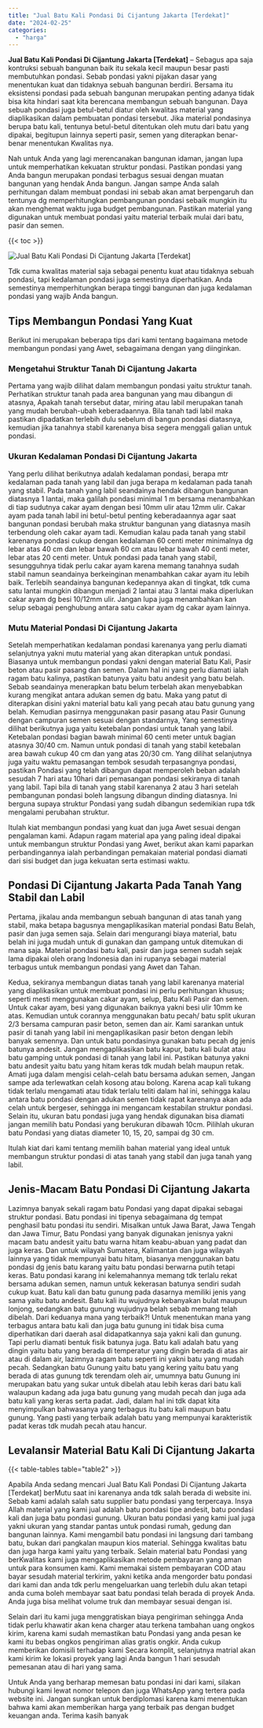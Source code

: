 ```yaml
---
title: "Jual Batu Kali Pondasi Di Cijantung Jakarta [Terdekat]"
date: "2024-02-25"
categories: 
  - "harga"
---
```


**Jual Batu Kali Pondasi Di Cijantung Jakarta \[Terdekat\]** – Sebagus apa saja kontruksi sebuah bangunan baik itu sekala kecil maupun besar pasti membutuhkan pondasi. Sebab pondasi yakni pijakan dasar yang menentukan kuat dan tidaknya sebuah bangunan berdiri. Bersama itu eksistensi pondasi pada sebuah bangunan merupakan penting adanya tidak bisa kita hindari saat kita berencana membangun sebuah bangunan. Daya sebuah pondasi juga betul-betul diatur oleh kwalitas material yang diaplikasikan dalam pembuatan pondasi tersebut. Jika material pondasinya berupa batu kali, tentunya betul-betul ditentukan oleh mutu dari batu yang dipakai, begitupun lainnya seperti pasir, semen yang diterapkan benar-benar menentukan Kwalitas nya.

Nah untuk Anda yang lagi merencanakan bangunan idaman, jangan lupa untuk memperhatikan kekuatan struktur pondasi. Pastikan pondasi yang Anda bangun merupakan pondasi terbagus sesuai dengan muatan bangunan yang hendak Anda bangun. Jangan sampe Anda salah perhitungan dalam membuat pondasi ini sebab akan amat berpengaruh dan tentunya dg memperhitungkan pembangunan pondasi sebaik mungkin itu akan menghemat waktu juga budget pembangunan. Pastikan material yang digunakan untuk membuat pondasi yaitu material terbaik mulai dari batu, pasir dan semen.

{{< toc >}}

![Jual Batu Kali Pondasi Di Cijantung Jakarta [Terdekat]](/images/jual-batu-kali-15.png)

Tdk cuma kwalitas material saja sebagai penentu kuat atau tidaknya sebuah pondasi, tapi kedalaman pondasi juga semestinya diperhatikan. Anda semestinya memperhitungkan berapa tinggi bangunan dan juga kedalaman pondasi yang wajib Anda bangun.

## Tips Membangun Pondasi Yang Kuat

Berikut ini merupakan beberapa tips dari kami tentang bagaimana metode membangun pondasi yang Awet, sebagaimana dengan yang diinginkan.

### Mengetahui Struktur Tanah Di Cijantung Jakarta

Pertama yang wajib dilihat dalam membangun pondasi yaitu struktur tanah. Perhatikan struktur tanah pada area bangunan yang mau dibangun di atasnya, Apakah tanah tersebut datar, miring atau labil merupakan tanah yang mudah berubah-ubah keberadaannya. Bila tanah tadi labil maka pastikan dipadatkan terlebih dulu sebelum di bangun pondasi diatasnya, kemudian jika tanahnya stabil karenanya bisa segera menggali galian untuk pondasi.

### Ukuran Kedalaman Pondasi Di Cijantung Jakarta

Yang perlu dilihat berikutnya adalah kedalaman pondasi, berapa mtr kedalaman pada tanah yang labil dan juga berapa m kedalaman pada tanah yang stabil. Pada tanah yang labil seandainya hendak dibangun bangunan diatasnya 1 lantai, maka galilah pondasi minimal 1 m bersama menambahkan di tiap sudutnya cakar ayam dengan besi 10mm ulir atau 12mm ulir. Cakar ayam pada tanah labil ini betul-betul penting keberadaannya agar saat bangunan pondasi berubah maka struktur bangunan yang diatasnya masih terbendung oleh cakar ayam tadi. Kemudian kalau pada tanah yang stabil karenanya pondasi cukup dengan kedalaman 60 centi meter minimalnya dg lebar atas 40 cm dan lebar bawah 60 cm atau lebar bawah 40 centi meter, lebar atas 20 centi meter. Untuk pondasi pada tanah yang stabil, sesungguhnya tidak perlu cakar ayam karena memang tanahnya sudah stabil namun seandainya berkeinginan menambahkan cakar ayam itu lebih baik. Terlebih seandainya bangunan kedepannya akan di tingkat, tdk cuma satu lantai mungkin dibangun menjadi 2 lantai atau 3 lantai maka diperlukan cakar ayam dg besi 10/12mm ulir. Jangan lupa juga menambahkan kan selup sebagai penghubung antara satu cakar ayam dg cakar ayam lainnya.

### Mutu Material Pondasi Di Cijantung Jakarta

Setelah memperhatikan kedalaman pondasi karenanya yang perlu diamati selanjutnya yakni mutu material yang akan diterapkan untuk pondasi. Biasanya untuk membangun pondasi yakni dengan material Batu Kali, Pasir beton atau pasir pasang dan semen. Dalam hal ini yang perlu diamati ialah ragam batu kalinya, pastikan batunya yaitu batu andesit yang batu belah. Sebab seandainya menerapkan batu belum terbelah akan menyebabkan kurang mengikat antara adukan semen dg batu. Maka yang patut di diterapkan disini yakni material batu kali yang pecah atau batu gunung yang belah. Kemudian pasirnya menggunakan pasir pasang atau Pasir Gunung dengan campuran semen sesuai dengan standarnya, Yang semestinya dilihat berikutnya juga yaitu ketebalan pondasi untuk tanah yang labil. Ketebalan pondasi bagian bawah minimal 60 centi meter untuk bagian atasnya 30/40 cm. Namun untuk pondasi di tanah yang stabil ketebalan area bawah cukup 40 cm dan yang atas 20/30 cm. Yang dilihat selanjutnya juga yaitu waktu pemasangan tembok sesudah terpasangnya pondasi, pastikan Pondasi yang telah dibangun dapat memperoleh beban adalah sesudah 7 hari atau 10hari dari pemasangan pondasi sekiranya di tanah yang labil. Tapi bila di tanah yang stabil karenanya 2 atau 3 hari setelah pembangunan pondasi boleh langsung dibangun dinding diatasnya. Ini berguna supaya struktur Pondasi yang sudah dibangun sedemikian rupa tdk mengalami perubahan struktur.

Itulah kiat membangun pondasi yang kuat dan juga Awet sesuai dengan pengalaman kami. Adapun ragam material apa yang paling ideal dipakai untuk membangun struktur Pondasi yang Awet, berikut akan kami paparkan perbandingannya ialah perbandingan pemakaian material pondasi diamati dari sisi budget dan juga kekuatan serta estimasi waktu.

## Pondasi Di Cijantung Jakarta Pada Tanah Yang Stabil dan Labil

Pertama, jikalau anda membangun sebuah bangunan di atas tanah yang stabil, maka betapa bagusnya mengaplikasikan material pondasi Batu Belah, pasir dan juga semen saja. Selain dari mengurangi biaya material, batu belah ini juga mudah untuk di gunakan dan gampang untuk ditemukan di mana saja. Material pondasi batu kali, pasir dan juga semen sudah sejak lama dipakai oleh orang Indonesia dan ini rupanya sebagai material terbagus untuk membangun pondasi yang Awet dan Tahan.

Kedua, sekiranya membangun diatas tanah yang labil karenanya material yang diaplikasikan untuk membuat pondasi ini perlu perhitungan khusus; seperti mesti menggunakan cakar ayam, selup, Batu Kali Pasir dan semen. Untuk cakar ayam, besi yang digunakan baiknya yakni besi ulir 10mm ke atas. Kemudian untuk corannya menggunakan batu pecah/ batu split ukuran 2/3 bersama campuran pasir beton, semen dan air. Kami sarankan untuk pasir di tanah yang labil ini mengaplikasikan pasir beton dengan lebih banyak semennya. Dan untuk batu pondasinya gunakan batu pecah dg jenis batunya andesit. Jangan mengaplikasikan batu kapur, batu kali bulat atau batu gamping untuk pondasi di tanah yang labil ini. Pastikan batunya yakni batu andesit yaitu batu yang hitam keras tdk mudah belah maupun retak. Amati juga dalam mengisi celah-celah batu bersama adukan semen, Jangan sampe ada terlewatkan celah kosong atau bolong. Karena acap kali tukang tidak terlalu mengamati atau tidak terlalu teliti dalam hal ini, sehingga kalau antara batu pondasi dengan adukan semen tidak rapat karenanya akan ada celah untuk bergeser, sehingga ini mengancam kestabilan struktur pondasi. Selain itu, ukuran batu pondasi juga yang hendak digunakan bisa diamati jangan memilih batu Pondasi yang berukuran dibawah 10cm. Pilihlah ukuran batu Pondasi yang diatas diameter 10, 15, 20, sampai dg 30 cm.

Itulah kiat dari kami tentang memilih bahan material yang ideal untuk membangun struktur pondasi di atas tanah yang stabil dan juga tanah yang labil.

## Jenis-Macam Batu Pondasi Di Cijantung Jakarta

Lazimnya banyak sekali ragam batu Pondasi yang dapat dipakai sebagai struktur pondasi. Batu pondasi ini tipenya sebagaimana dg tempat penghasil batu pondasi itu sendiri. Misalkan untuk Jawa Barat, Jawa Tengah dan Jawa Timur, Batu Pondasi yang banyak digunakan jenisnya yakni macam batu andesit yaitu batu warna hitam keabu-abuan yang padat dan juga keras. Dan untuk wilayah Sumatera, Kalimantan dan juga wilayah lainnya yang tidak mempunyai batu hitam, biasanya menggunakan batu pondasi dg jenis batu karang yaitu batu pondasi berwarna putih tetapi keras. Batu pondasi karang ini kelemahannya memang tdk terlalu rekat bersama adukan semen, namun untuk kekerasan batunya sendiri sudah cukup kuat. Batu kali dan batu gunung pada dasarnya memiliki jenis yang sama yaitu batu andesit. Batu kali itu wujudnya kebanyakan bulat maupun lonjong, sedangkan batu gunung wujudnya belah sebab memang telah dibelah. Dari keduanya mana yang terbaik?! Untuk menentukan mana yang terbagus antara batu kali dan juga batu gunung ini tidak bisa cuma diperhatikan dari daerah asal didapatkannya saja yakni kali dan gunung. Tapi perlu diamati bentuk fisik batunya juga. Batu kali adalah batu yang dingin yaitu batu yang berada di temperatur yang dingin berada di atas air atau di dalam air, lazimnya ragam batu seperti ini yakni batu yang mudah pecah. Sedangkan batu Gunung yaitu batu yang kering yaitu batu yang berada di atas gunung tdk terendam oleh air, umumnya batu Gunung ini merupakan batu yang sukar untuk dibelah atau lebih keras dari batu kali walaupun kadang ada juga batu gunung yang mudah pecah dan juga ada batu kali yang keras serta padat. Jadi, dalam hal ini tdk dapat kita menyimpulkan bahwasanya yang terbagus itu batu kali maupun batu gunung. Yang pasti yang terbaik adalah batu yang mempunyai karakteristik padat keras tdk mudah pecah atau hancur.

## Levalansir Material Batu Kali Di Cijantung Jakarta

{{< table-tables table="table2" >}}

Apabila Anda sedang mencari Jual Batu Kali Pondasi Di Cijantung Jakarta \[Terdekat\] berMutu saat ini karenanya anda tdk salah berada di website ini. Sebab kami adalah salah satu supplier batu pondasi yang terpercaya. Insya Allah material yang kami jual adalah batu pondasi tipe andesit, batu pondasi kali dan juga batu pondasi gunung. Ukuran batu pondasi yang kami jual juga yakni ukuran yang standar pantas untuk pondasi rumah, gedung dan bangunan lainnya. Kami mengambil batu pondasi ini langsung dari tambang batu, bukan dari pangkalan maupun kios material. Sehingga kwalitas batu dan juga harga kami yaitu yang terbaik. Selain material batu Pondasi yang berKwalitas kami juga mengaplikasikan metode pembayaran yang aman untuk para konsumen kami. Kami memakai sistem pembayaran COD atau bayar sesudah material terkirim, yakni ketika anda mengorder batu pondasi dari kami dan anda tdk perlu mengeluarkan uang terlebih dulu akan tetapi anda cuma boleh membayar saat batu pondasi telah berada di proyek Anda. Anda juga bisa melihat volume truk dan membayar sesuai dengan isi.

Selain dari itu kami juga menggratiskan biaya pengiriman sehingga Anda tidak perlu khawatir akan kena charger atau terkena tambahan uang ongkos kirim, karena kami sudah memastikan batu Pondasi yang anda pesan ke kami itu bebas ongkos pengiriman alias gratis ongkir. Anda cukup memberikan domisili terhadap kami Secara komplit, selanjutnya matrial akan kami kirim ke lokasi proyek yang lagi Anda bangun 1 hari sesudah pemesanan atau di hari yang sama.

Untuk Anda yang berharap memesan batu pondasi ini dari kami, silakan hubungi kami lewat nomor telepon dan juga WhatsApp yang tertera pada website ini. Jangan sungkan untuk berdiplomasi karena kami menentukan bahwa kami akan memberikan harga yang terbaik pas dengan budget keuangan anda. Terima kasih banyak
